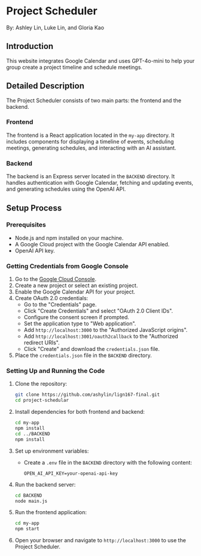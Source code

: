 # Project Scheduler

By: Ashley Lin, Luke Lin, and Gloria Kao

## Introduction

This website integrates Google Calendar and uses GPT-4o-mini to help your group create a project timeline and schedule meetings.

## Detailed Description

The Project Scheduler consists of two main parts: the frontend and the backend.

### Frontend

The frontend is a React application located in the `my-app` directory. It includes components for displaying a timeline of events, scheduling meetings, generating schedules, and interacting with an AI assistant.

### Backend

The backend is an Express server located in the `BACKEND` directory. It handles authentication with Google Calendar, fetching and updating events, and generating schedules using the OpenAI API.

## Setup Process

### Prerequisites

- Node.js and npm installed on your machine.
- A Google Cloud project with the Google Calendar API enabled.
- OpenAI API key.

### Getting Credentials from Google Console

1. Go to the [Google Cloud Console](https://console.cloud.google.com/).
2. Create a new project or select an existing project.
3. Enable the Google Calendar API for your project.
4. Create OAuth 2.0 credentials:
   - Go to the "Credentials" page.
   - Click "Create Credentials" and select "OAuth 2.0 Client IDs".
   - Configure the consent screen if prompted.
   - Set the application type to "Web application".
   - Add `http://localhost:3000` to the "Authorized JavaScript origins".
   - Add `http://localhost:3001/oauth2callback` to the "Authorized redirect URIs".
   - Click "Create" and download the `credentials.json` file.
5. Place the `credentials.json` file in the `BACKEND` directory.

### Setting Up and Running the Code

1. Clone the repository:
   ```sh
   git clone https://github.com/ashylin/lign167-final.git
   cd project-schedular
   ```

2. Install dependencies for both frontend and backend:
   ```sh
   cd my-app
   npm install
   cd ../BACKEND
   npm install
   ```

3. Set up environment variables:
   - Create a `.env` file in the `BACKEND` directory with the following content:
     ```
     OPEN_AI_API_KEY=your-openai-api-key
     ```

4. Run the backend server:
   ```sh
   cd BACKEND
   node main.js
   ```

5. Run the frontend application:
   ```sh
   cd my-app
   npm start
   ```

6. Open your browser and navigate to `http://localhost:3000` to use the Project Scheduler.
